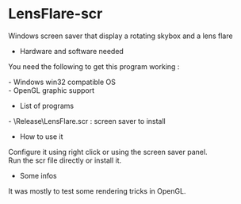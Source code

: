 # LensFlare-scr

Windows screen saver that display a rotating skybox and a lens flare

* Hardware and software needed

You need the following to get this program working :

\- Windows win32 compatible OS<br>
\- OpenGL graphic support<br>

* List of programs

\- \\Release\\LensFlare.scr : screen saver to install<br>

* How to use it

Configure it using right click or using the screen saver panel.<br>
Run the scr file directly or install it.<br>

* Some infos

It was mostly to test some rendering tricks in OpenGL.
